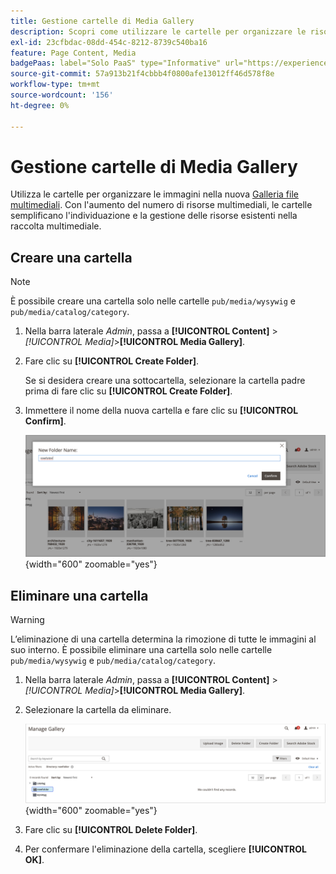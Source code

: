 ```yaml
---
title: Gestione cartelle di Media Gallery
description: Scopri come utilizzare le cartelle per organizzare le risorse multimediali.
exl-id: 23cfbdac-08dd-454c-8212-8739c540ba16
feature: Page Content, Media
badgePaas: label="Solo PaaS" type="Informative" url="https://experienceleague.adobe.com/it/docs/commerce/user-guides/product-solutions" tooltip="Applicabile solo ai progetti Adobe Commerce on Cloud (infrastruttura PaaS gestita da Adobe) e ai progetti on-premise."
source-git-commit: 57a913b21f4cbbb4f0800afe13012ff46d578f8e
workflow-type: tm+mt
source-wordcount: '156'
ht-degree: 0%

---
```


# Gestione cartelle di Media Gallery

Utilizza le cartelle per organizzare le immagini nella nuova [Galleria file multimediali](media-gallery.md). Con l&#39;aumento del numero di risorse multimediali, le cartelle semplificano l&#39;individuazione e la gestione delle risorse esistenti nella raccolta multimediale.

## Creare una cartella

>[!NOTE]
>
>È possibile creare una cartella solo nelle cartelle `pub/media/wysywig` e `pub/media/catalog/category`.

1. Nella barra laterale _Admin_, passa a **[!UICONTROL Content]** > _[!UICONTROL Media]_>**[!UICONTROL Media Gallery]**.

1. Fare clic su **[!UICONTROL Create Folder]**.

   Se si desidera creare una sottocartella, selezionare la cartella padre prima di fare clic su **[!UICONTROL Create Folder]**.

1. Immettere il nome della nuova cartella e fare clic su **[!UICONTROL Confirm]**.

   ![Nome nuova cartella](./assets/media-gallery-folder-name.png){width="600" zoomable="yes"}

## Eliminare una cartella

>[!WARNING]
>
>L’eliminazione di una cartella determina la rimozione di tutte le immagini al suo interno. È possibile eliminare una cartella solo nelle cartelle `pub/media/wysywig` e `pub/media/catalog/category`.

1. Nella barra laterale _Admin_, passa a **[!UICONTROL Content]** > _[!UICONTROL Media]_>**[!UICONTROL Media Gallery]**.

1. Selezionare la cartella da eliminare.

   ![Seleziona cartella](./assets/media-gallery-selected-folder.png){width="600" zoomable="yes"}

1. Fare clic su **[!UICONTROL Delete Folder]**.

1. Per confermare l&#39;eliminazione della cartella, scegliere **[!UICONTROL OK]**.
